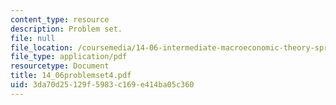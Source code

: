 ```yaml
---
content_type: resource
description: Problem set.
file: null
file_location: /coursemedia/14-06-intermediate-macroeconomic-theory-spring-2004/3da70d25129f5983c169e414ba05c360_14_06problemset4.pdf
file_type: application/pdf
resourcetype: Document
title: 14_06problemset4.pdf
uid: 3da70d25-129f-5983-c169-e414ba05c360
---
```

